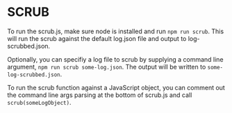 # SCRUB

To run the scrub.js, make sure node is installed and run `npm run scrub`. This will run the scrub against the default log.json file and output to log-scrubbed.json. 

Optionally, you can specifiy a log file to scrub by supplying a command line argument, `npm run scrub some-log.json`. The output will be written to `some-log-scrubbed.json`. 

To run the scrub function against a JavaScript object, you can comment out the command line args parsing at the bottom of scrub.js and call `scrub(someLogObject)`.